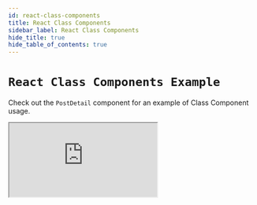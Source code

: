 ```yaml
---
id: react-class-components
title: React Class Components
sidebar_label: React Class Components
hide_title: true
hide_table_of_contents: true
---
```


# `React Class Components Example`

Check out the `PostDetail` component for an example of Class Component usage.

<iframe src="https://codesandbox.io/embed/react-class-component-example-48hyq?fontsize=12&hidenavigation=1&theme=dark"
     style={{ width: '100%', height: '800px', border: 0, borderRadius: '4px', overflow: 'hidden' }}
     title="rtk-query-react-hooks-example"
     allow="geolocation; microphone; camera; midi; vr; accelerometer; gyroscope; payment; ambient-light-sensor; encrypted-media; usb" 
     sandbox="allow-modals allow-forms allow-popups allow-scripts allow-same-origin"
></iframe>
